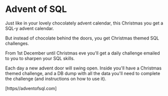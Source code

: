 # Advent of SQL

Just like in your lovely chocolately advent calendar, this Christmas you get a SQL-y advent calendar.

But instead of chocolate behind the doors, you get Christmas themed SQL challenges.

From 1st December until Christmas eve you'll get a daily challenge emailed to you to sharpen your SQL skills.

Each day a new advent door will swing open. Inside you'll have a Christmas themed challenge, and a DB dump with all the data you'll need to complete the challenge (and instructions on how to use it).

[https//adventofsql.com]
